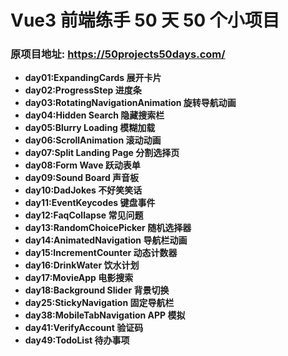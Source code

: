 # Vue3 前端练手 50 天 50 个小项目

### 原项目地址: https://50projects50days.com/

- **day01:ExpandingCards 展开卡片**
- **day02:ProgressStep 进度条**
- **day03:RotatingNavigationAnimation 旋转导航动画**
- **day04:Hidden Search 隐藏搜索栏**
- **day05:Blurry Loading 模糊加载**
- **day06:ScrollAnimation 滚动动画**
- **day07:Split Landing Page 分割选择页**
- **day08:Form Wave 跃动表单**
- **day09:Sound Board 声音板**
- **day10:DadJokes 不好笑笑话**
- **day11:EventKeycodes 键盘事件**
- **day12:FaqCollapse 常见问题**
- **day13:RandomChoicePicker 随机选择器**
- **day14:AnimatedNavigation 导航栏动画**
- **day15:IncrementCounter 动态计数器**
- **day16:DrinkWater 饮水计划**
- **day17:MovieApp 电影搜索**
- **day18:Background Slider 背景切换**
- **day25:StickyNavigation 固定导航栏**
- **day38:MobileTabNavigation APP 模拟**
- **day41:VerifyAccount 验证码**
- **day49:TodoList 待办事项**
